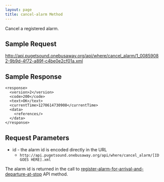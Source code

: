 ```yaml
---
layout: page
title: cancel-alarm Method
---
```


Cancel a registered alarm.

## Sample Request

http://api.pugetsound.onebusaway.org/api/where/cancel_alarm/1_00859082-9b9d-4f72-a89f-c4be0e2cf01a.xml

## Sample Response

    <response>
      <version>2</version>
      <code>200</code>
      <text>OK</text>
      <currentTime>1270614730908</currentTime>
      <data>
        <references/>
      </data>
    </response>

## Request Parameters

* id - the alarm id is encoded directly in the URL
    * `http://api.pugetsound.onebusaway.org/api/where/cancel_alarm/[ID GOES HERE].xml`

The alarm id is returned in the call to [register-alarm-for-arrival-and-departure-at-stop](/api/where/methods/register-alarm-for-arrival-and-departure-at-stop) API method.
